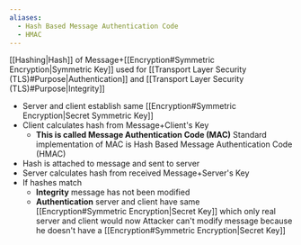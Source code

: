 ```yaml
---
aliases:
  - Hash Based Message Authentication Code
  - HMAC
---
```

[[Hashing|Hash]] of Message+[[Encryption#Symmetric Encryption|Symmetric Key]] used for [[Transport Layer Security (TLS)#Purpose|Authentication]] and [[Transport Layer Security (TLS)#Purpose|Integrity]]

- Server and client establish same [[Encryption#Symmetric Encryption|Secret Symmetric Key]]
- Client calculates hash from Message+Client's Key
	- **This is called Message Authentication Code (MAC)**
	  Standard implementation of MAC is
	  Hash Based Message Authentication Code (HMAC)
- Hash is attached to message and sent to server
- Server calculates hash from received Message+Server's Key
- If hashes match
	- **Integrity** message has not been modified
	- **Authentication** server and client have same [[Encryption#Symmetric Encryption|Secret Key]]
	  which only real server and client would now
Attacker can't modify message because he doesn't have a [[Encryption#Symmetric Encryption|Secret Key]]
